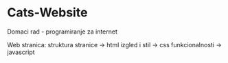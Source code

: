 # Cats-Website
Domaci rad - programiranje za internet

Web stranica: struktura stranice -> html
              izgled i stil -> css
              funkcionalnosti -> javascript

